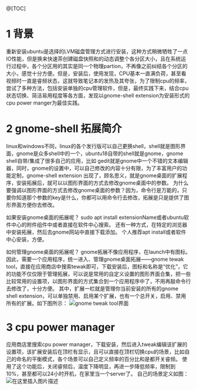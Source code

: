 ﻿@[TOC]
# 1 背景
重新安装ubuntu是选择的LVM磁盘管理方式进行安装，这种方式稍微牺牲了一点IO性能，但是换来快速茶创建磁盘快照和的动态调整个各分区大小，且在系统运行过程中，各个分区用的其实是同一个物理partion，不再像之前纠结各个分区的大小，感觉十分方便。但是，安装后，使用发现，CPU基本一直满负荷，甚至看视频时一直是睿频状态，这就导致笔记本的发热及其夸张，为了限制cpu的频率，尝试了多种方法，包括安装单独的cpu管理软件，但是，最终实践下来，结合cpu状态切换、简洁易用程度等各方面，发现以gnome-shell extension为安装形式的cpu power manger为最佳实践。
# 2 gnome-shell 拓展简介
linux和windows不同，linux的各个发行版可以自己更换shell，shell就是图形界面，gnome是众多shell中的一个，ubuntu18自带的shell就是gnome，gnome shell自带/集成了很多自己的应用，比如 gedit就是gnome中一个不错的文本编辑器，同时，gnome的设置中，可以自己修改的内容十分有限，为了丰富用户的功能定制，gnome-shell extension 出现了，顾名思义，就是gnome桌面的扩展程序，安装拓展后，就可以以图形界面的方式去修改gnome桌面中的参数。
为什么要强调以图形界面的方式去修改gnome桌面的参数？因为，命令行是万能的，只要你知道那个参数的key是什么，你都可以用命令行去修改，拓展是只是提供了图形界面方便你去修改。

如果安装gnome桌面的拓展呢？
sudo apt install extensionName或者ubuntu软件中心的附件组件中或者直接在软件中心搜索。
还有一种方式，在特定的浏览器中安装拓展，然后去gnome网站中直接下载添加。
个人推荐apt install或者软件中心安装，方便。

如何管理gnome桌面的拓展呢？
gnome拓展不像应用程序，在launch中有图标。因此，需要一个应用程序，统一进入、管理gnome桌面拓展——gnome tewak tool，直接在应用商店中搜索tewak即可，下载安装后，图标和名称是“优化”，它的功能不仅仅限于管理拓展，可以说是常用的自定义设置的图形界面合集，把一些比较常用的设置项，以图形界面的方式集合到一个应用程序中了，不用再敲命令行去修改了，十分方便。
其中，扩展一栏就是管理你当前安装的所有的gnome shell extension，可以单独禁用、启用某个扩展，也有一个总开关，启用、禁用所有的扩展。如下图所示：
![gnome tweak tool界面](https://img-blog.csdnimg.cn/20190913230346522.png?x-oss-process=image/watermark,type_ZmFuZ3poZW5naGVpdGk,shadow_10,text_aHR0cHM6Ly9ibG9nLmNzZG4ubmV0L2plYXNvbl9jaGFuX3pqdQ==,size_16,color_FFFFFF,t_70)
# 3 cpu power manager
应用商店里搜索cpu power manager，下载安装，然后进入tweak编辑该扩展的设置项，该扩展安装后在顶栏有显示，且可以直接在顶栏切换cpu的场景，比如自己的命名的平衡模式，各个场景可以自己定义频率的百分比和是都开关睿频。
使用了这个功能后，关闭睿频后，温度下降明显，再进一步降低频率，限制到10%，甚至都可以24小时开机，在家里当一个server了。
自己的场景定义如图：
![在这里插入图片描述](https://img-blog.csdnimg.cn/20190913231159136.png?x-oss-process=image/watermark,type_ZmFuZ3poZW5naGVpdGk,shadow_10,text_aHR0cHM6Ly9ibG9nLmNzZG4ubmV0L2plYXNvbl9jaGFuX3pqdQ==,size_16,color_FFFFFF,t_70)
